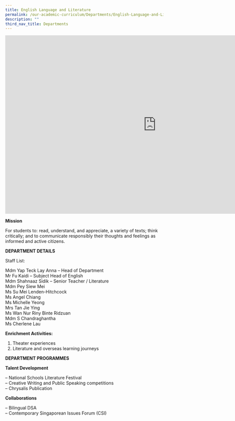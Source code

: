 ```yaml
---
title: English Language and Literature
permalink: /our-academic-curriculum/Departments/English-Language-and-Literature/
description: ""
third_nav_title: Departments
---
```

<iframe allowfullscreen="true" height="569" width="960" frameborder="0" src="https://docs.google.com/presentation/d/e/2PACX-1vT4hatJzH3isZUAHBeWJ7f_xsRp3u3neYSA6qkMDJNTmVcqDPT2Yq5HM9D7kNrtq50PdKikmgTdQymY/embed?start=false&amp;loop=false&amp;delayms=3000"></iframe>

**Mission**

For students to: read, understand, and appreciate, a variety of texts; think critically; and to communicate responsibly their thoughts and feelings as informed and active citizens.

**DEPARTMENT DETAILS**

Staff List:

Mdm Yap Teck Lay Anna – Head of Department
<br>Mr Fu Kaidi – Subject Head of English
<br>Mdm Shahnaaz Sidik – Senior Teacher / Literature
<br>Mdm Pey Siew Mei
<br>Ms Su Mei Lenden-Hitchcock
<br>Ms Angel Chiang
<br>Ms Michelle Yeong
<br>Mrs Tan Jie Ying
<br>Ms Wan Nur Riny Binte Ridzuan
<br>Mdm S Chandraghantha
<br>Ms Cherlene Lau

**Enrichment Activities:**

1.  Theater experiences
2.  Literature and overseas learning journeys

**DEPARTMENT PROGRAMMES**

**Talent Development**

– National Schools Literature Festival
<br>– Creative Writing and Public Speaking competitions
<br>– Chrysalis Publication

**Collaborations**

– Bilingual DSA
<br>– Contemporary Singaporean Issues Forum (CSI)